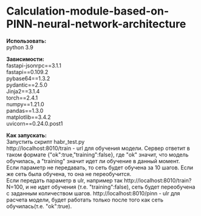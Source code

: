 # Calculation-module-based-on-PINN-neural-network-architecture

<b>Использовать:</b><br />
python 3.9<br />

<b>Зависимости:</b><br />
fastapi-jsonrpc==3.1.1<br />
fastapi==0.109.2<br />
pybase64==1.3.2<br />
pydantic==2.5.0<br />
Jinja2==3.1.4<br />
torch==2.4.1<br />
numpy==1.21.0<br />
pandas==1.3.0<br />
matplotlib==3.4.2<br />
uvicorn==0.24.0.post1<br />

<b>Как запускать:</b><br />
Запустить скрипт habr_test.py<br />
http://localhost:8010/train - url для обучения модели. Сервер ответит в таком формате {"ok":true,"training":false}, где "ok" значит, что модель обучилась, а "training" значит идет ли обучение в данный момент.<br />
Если параметр не передавать, то сеть будет обучена за 10 шагов. Если же сеть была обучена, то она не переобучится.<br />
Eсли передать параметр в ulr, например так http://localhost:8010/train?N=100, и не идет обучения (т.е. "training":false), сеть будет переобучена с заданным количеством шагов.
http://localhost:8010/pinn - ulr для расчета модели, будет работать только после того как сеть обучилась(т.е. "ok":true).<br />